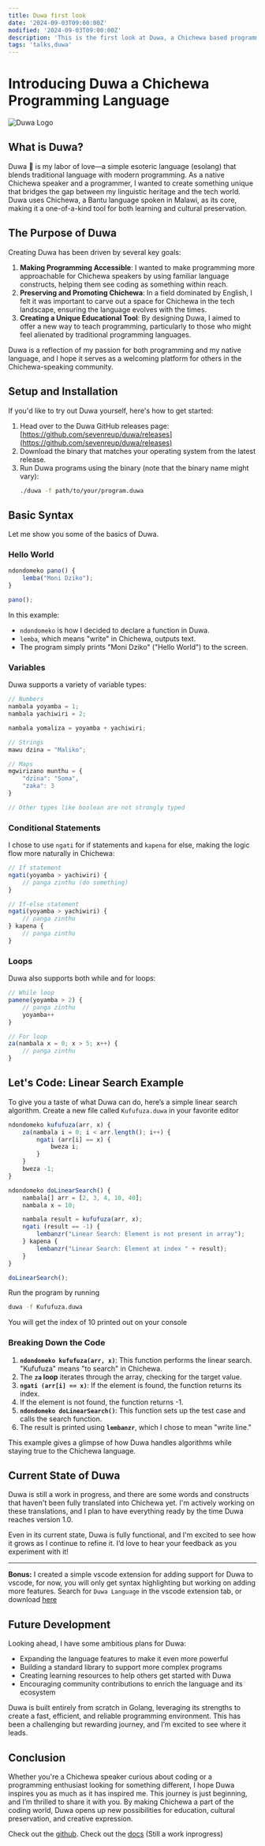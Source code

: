 ```yaml
---
title: Duwa first look
date: '2024-09-03T09:00:00Z'
modified: '2024-09-03T09:00:00Z'
description: 'This is the first look at Duwa, a Chichewa based programming language'
tags: 'talks,duwa'
---
```


# Introducing Duwa a Chichewa Programming Language

![Duwa Logo](/images/duwa.svg)

## What is Duwa?

Duwa 🌺 is my labor of love—a simple esoteric language (esolang) that blends traditional language with modern programming. As a native Chichewa speaker and a programmer, I wanted to create something unique that bridges the gap between my linguistic heritage and the tech world. Duwa uses Chichewa, a Bantu language spoken in Malawi, as its core, making it a one-of-a-kind tool for both learning and cultural preservation.

## The Purpose of Duwa

Creating Duwa has been driven by several key goals:

1. **Making Programming Accessible**: I wanted to make programming more approachable for Chichewa speakers by using familiar language constructs, helping them see coding as something within reach.
2. **Preserving and Promoting Chichewa**: In a field dominated by English, I felt it was important to carve out a space for Chichewa in the tech landscape, ensuring the language evolves with the times.
3. **Creating a Unique Educational Tool**: By designing Duwa, I aimed to offer a new way to teach programming, particularly to those who might feel alienated by traditional programming languages.

Duwa is a reflection of my passion for both programming and my native language, and I hope it serves as a welcoming platform for others in the Chichewa-speaking community.

## Setup and Installation

If you'd like to try out Duwa yourself, here's how to get started:

1. Head over to the Duwa GitHub releases page: [https://github.com/sevenreup/duwa/releases](https://github.com/sevenreup/duwa/releases)
2. Download the binary that matches your operating system from the latest release.
3. Run Duwa programs using the binary (note that the binary name might vary):
   ```bash
   ./duwa -f path/to/your/program.duwa
   ```

## Basic Syntax

Let me show you some of the basics of Duwa.

### Hello World

```js
ndondomeko pano() {
    lemba("Moni Dziko");
}

pano();
```

In this example:

- `ndondomeko` is how I decided to declare a function in Duwa.
- `lemba`, which means "write" in Chichewa, outputs text.
- The program simply prints "Moni Dziko" ("Hello World") to the screen.

### Variables

Duwa supports a variety of variable types:

```js
// Numbers
nambala yoyamba = 1;
nambala yachiwiri = 2;

nambala yomaliza = yoyamba + yachiwiri;

// Strings
mawu dzina = "Maliko";

// Maps
mgwirizano munthu = {
    "dzina": "Soma",
    "zaka": 3
}

// Other types like boolean are not strongly typed
```

### Conditional Statements

I chose to use `ngati` for if statements and `kapena` for else, making the logic flow more naturally in Chichewa:

```js
// If statement
ngati(yoyamba > yachiwiri) {
    // panga zinthu (do something)
}

// If-else statement
ngati(yoyamba > yachiwiri) {
    // panga zinthu
} kapena {
    // panga zinthu
}
```

### Loops

Duwa also supports both while and for loops:

```js
// While loop
pamene(yoyamba > 2) {
    // panga zinthu
    yoyamba++
}

// For loop
za(nambala x = 0; x > 5; x++) {
    // panga zinthu
}
```

## Let's Code: Linear Search Example

To give you a taste of what Duwa can do, here’s a simple linear search algorithm.
Create a new file called `Kufufuza.duwa` in your favorite editor

```js
ndondomeko kufufuza(arr, x) {
    za(nambala i = 0; i < arr.length(); i++) {
        ngati (arr[i] == x) {
            bweza i;
        }
    }
    bweza -1;
}

ndondomeko doLinearSearch() {
    nambala[] arr = [2, 3, 4, 10, 40];
    nambala x = 10;

    nambala result = kufufuza(arr, x);
    ngati (result == -1) {
        lembanzr("Linear Search: Element is not present in array");
    } kapena {
        lembanzr("Linear Search: Element at index " + result);
    }
}

doLinearSearch();
```

Run the program by running

```bash
duwa -f Kufufuza.duwa
```

You will get the index of 10 printed out on your console

### Breaking Down the Code

1. **`ndondomeko kufufuza(arr, x)`**: This function performs the linear search. "Kufufuza" means "to search" in Chichewa.
2. The **`za` loop** iterates through the array, checking for the target value.
3. **`ngati (arr[i] == x)`**: If the element is found, the function returns its index.
4. If the element is not found, the function returns -1.
5. **`ndondomeko doLinearSearch()`**: This function sets up the test case and calls the search function.
6. The result is printed using **`lembanzr`**, which I chose to mean "write line."

This example gives a glimpse of how Duwa handles algorithms while staying true to the Chichewa language.

## Current State of Duwa

Duwa is still a work in progress, and there are some words and constructs that haven't been fully translated into Chichewa yet. I'm actively working on these translations, and I plan to have everything ready by the time Duwa reaches version 1.0.

Even in its current state, Duwa is fully functional, and I'm excited to see how it grows as I continue to refine it. I’d love to hear your feedback as you experiment with it!

---
**Bonus:** I created a simple vscode extension for adding support for Duwa to vscode, for now, you will only get syntax highlighting but working on adding more features. Search for `Duwa Language` in the vscode extension tab, or download [here](https://marketplace.visualstudio.com/items?itemName=sevenreup.duwa-lang)

## Future Development

Looking ahead, I have some ambitious plans for Duwa:

- Expanding the language features to make it even more powerful
- Building a standard library to support more complex programs
- Creating learning resources to help others get started with Duwa
- Encouraging community contributions to enrich the language and its ecosystem

Duwa is built entirely from scratch in Golang, leveraging its strengths to create a fast, efficient, and reliable programming environment. This has been a challenging but rewarding journey, and I’m excited to see where it leads.

## Conclusion

Whether you're a Chichewa speaker curious about coding or a programming enthusiast looking for something different, I hope Duwa inspires you as much as it has inspired me. This journey is just beginning, and I’m thrilled to share it with you. By making Chichewa a part of the coding world, Duwa opens up new possibilities for education, cultural preservation, and creative expression.

Check out the [github](https://github.com/sevenreup/duwa).
Check out the [docs](https://www.duwa.cphiri.dev/) (Still a work inprogress)
